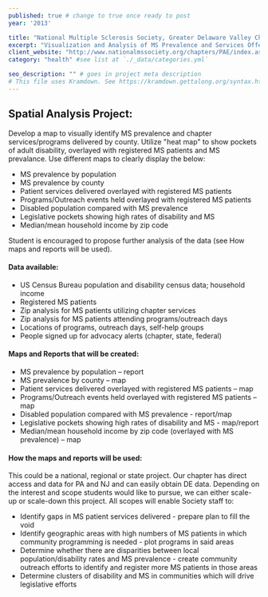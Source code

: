 ```yaml
---
published: true # change to true once ready to post
year: '2013'

title: "National Multiple Sclerosis Society, Greater Delaware Valley Chapter" # project title or client name
excerpt: "Visualization and Analysis of MS Prevalence and Services Offered in the Delaware Valley Region" # shows on project list page
client_website: "http://www.nationalmssociety.org/chapters/PAE/index.aspx"
category: "health" #see list at `./_data/categories.yml`

seo_description: "" # goes in project meta description
# This file uses Kramdown. See https://kramdown.gettalong.org/syntax.html for syntax
---
```


## Spatial Analysis Project:
Develop a map to visually identify MS prevalence and chapter services/programs delivered by county. Utilize "heat map" to show pockets of adult disability, overlayed with registered MS patients and MS prevalance. Use different maps to clearly display the below:
- MS prevalence by population
- MS prevalence by county
- Patient services delivered overlayed with registered MS patients
- Programs/Outreach events held overlayed with registered MS patients
- Disabled population compared with MS prevalence
- Legislative pockets showing high rates of disability and MS
- Median/mean household income by zip code

Student is encouraged to propose further analysis of the data (see How maps and reports will be
used).

#### Data available:
- US Census Bureau population and disability census data; household income
- Registered MS patients
- Zip analysis for MS patients utilizing chapter services
- Zip analysis for MS patients attending programs/outreach days
- Locations of programs, outreach days, self-help groups
- People signed up for advocacy alerts (chapter, state, federal)

#### Maps and Reports that will be created:
- MS prevalence by population – report
- MS prevalence by county – map
- Patient services delivered overlayed with registered MS patients – map
- Programs/Outreach events held overlayed with registered MS patients – map
- Disabled population compared with MS prevalence - report/map
- Legislative pockets showing high rates of disability and MS - map/report
- Median/mean household income by zip code (overlayed with MS prevalence) – map

#### How the maps and reports will be used:
This could be a national, regional or state project. Our chapter has direct access and data for PA and NJ and can easily obtain DE data. Depending on the interest and scope students would like to pursue, we can either scale-up or scale-down this project. All scopes will enable Society staff to:
- Identify gaps in MS patient services delivered - prepare plan to fill the void
- Identify geographic areas with high numbers of MS patients in which community programming is needed - plot programs in said areas
- Determine whether there are disparities between local population/disability rates and MS prevalence - create community outreach efforts to identify and register more MS patients in those areas
- Determine clusters of disability and MS in communities which will drive legislative efforts
